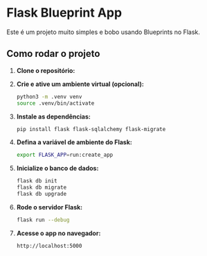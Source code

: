 # Flask Blueprint App

Este é um projeto muito simples e bobo usando Blueprints no Flask.

## Como rodar o projeto

1. **Clone o repositório:**

2. **Crie e ative um ambiente virtual (opcional):**
   ```bash
   python3 -m .venv venv
   source .venv/bin/activate
   ```

3. **Instale as dependências:**
   ```bash
   pip install flask flask-sqlalchemy flask-migrate
   ```

4. **Defina a variável de ambiente do Flask:**
   ```bash
   export FLASK_APP=run:create_app
   ```

5. **Inicialize o banco de dados:**
   ```bash
   flask db init
   flask db migrate
   flask db upgrade
   ```

6. **Rode o servidor Flask:**
   ```bash
   flask run --debug
   ```

7. **Acesse o app no navegador:**
   ```
   http://localhost:5000
   ```

